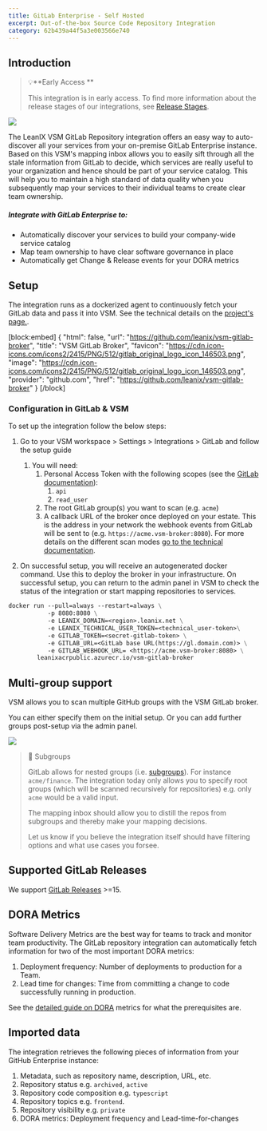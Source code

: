 ```yaml
---
title: GitLab Enterprise - Self Hosted
excerpt: Out-of-the-box Source Code Repository Integration
category: 62b439a44f5a3e003566e740
---
```


## Introduction

> :bulb:**Early Access **
>
> This integration is in early access. To find more information about the release stages of our integrations, see [Release Stages](https://docs-vsm.leanix.net/docs/release-stages).

![](https://files.readme.io/771575c-image.png)

The LeanIX VSM GitLab Repository integration offers an easy way to auto-discover all your services from your on-premise GitLab Enterprise instance. Based on this VSM's mapping inbox allows you to easily sift through all the stale information from GitLab to decide, which services are really useful to your organization and hence should be part of your service catalog. This will help you to maintain a high standard of data quality when you subsequently map your services to their individual teams to create clear team ownership.

##### Integrate with GitLab Enterprise to:

- Automatically discover your services to build your company-wide service catalog
- Map team ownership to have clear software governance in place
- Automatically get Change & Release events for your DORA metrics

## Setup

The integration runs as a dockerized agent to continuously fetch your GitLab data and pass it into VSM. See the technical details on the [project's page.](https://github.com/leanix/vsm-gitlab-broker).

[block:embed]
{
  "html": false,
  "url": "https://github.com/leanix/vsm-gitlab-broker",
  "title": "VSM GitLab Broker",
  "favicon": "https://cdn.icon-icons.com/icons2/2415/PNG/512/gitlab_original_logo_icon_146503.png",
  "image": "https://cdn.icon-icons.com/icons2/2415/PNG/512/gitlab_original_logo_icon_146503.png",
  "provider": "github.com",
  "href": "https://github.com/leanix/vsm-gitlab-broker"
}
[/block]


### Configuration in GitLab & VSM

To set up the integration follow the below steps:

1. Go to your VSM workspace > Settings > Integrations > GitLab and follow the setup guide
   1. You will need: 
      1. Personal Access Token with the following scopes (see the [GitLab documentation](https://docs.gitlab.com/ee/user/profile/personal_access_tokens.html)):
         1. `api`
         2. `read_user`
      2. The root GitLab group(s) you want to scan (e.g. `acme`)
      3. A callback URL of the broker once deployed on your estate. This is the address in your network the webhook events from GitLab will be sent to (e.g. `https://acme.vsm-broker:8080`). For more details on the different scan modes [go to the technical documentation](https://github.com/leanix/vsm-gitlab-broker#webhook-mode-recommended).

2. On successful setup, you will receive an autogenerated docker command. Use this to deploy the broker in your infrastructure. On successful setup, you can return to the admin panel in VSM to check the status of the integration or start mapping repositories to services.

```dockerfile
docker run --pull=always --restart=always \
           -p 8080:8080 \
           -e LEANIX_DOMAIN=<region>.leanix.net \
           -e LEANIX_TECHNICAL_USER_TOKEN=<technical_user-token>\
           -e GITLAB_TOKEN=<secret-gitlab-token> \
           -e GITLAB_URL=<GitLab base URL(https://gl.domain.com)> \
           -e GITLAB_WEBHOOK_URL= <https://acme.vsm-broker:8080> \
        leanixacrpublic.azurecr.io/vsm-gitlab-broker
```

## Multi-group support

VSM allows you to scan multiple GitHub groups with the VSM GitLab broker. 

You can either specify them on the initial setup. Or you can add further groups post-setup via the admin panel.

![](https://files.readme.io/e0f590d-image.png)

> 📘 Subgroups
> 
> GitLab allows for nested groups (i.e. [subgroups](https://docs.gitlab.com/ee/user/group/subgroups/)). For instance `acme/finance`. The integration today only allows you to specify root groups (which will be scanned recursively for repositories) e.g. only `acme` would be a valid input. 
> 
> The mapping inbox should allow you to distill the repos from subgroups and thereby make your mapping decisions. 
> 
> Let us know if you believe the integration itself should have filtering options and what use cases you forsee.

## Supported GitLab Releases

We support [GitLab Releases](https://about.gitlab.com/releases/categories/releases/) >=15. 

## DORA Metrics

Software Delivery Metrics are the best way for teams to track and monitor team productivity. The GitLab repository integration can automatically fetch information for two of the most important DORA metrics:

1. Deployment frequency: Number of deployments to production for a Team.
2. Lead time for changes: Time from committing a change to code successfully running in production.

See the [detailed guide on DORA](https://docs-vsm.leanix.net/docs/setup-dora-metrics) metrics for what the prerequisites are.

## Imported data

The integration retrieves the following pieces of information from your GitHub Enterprise instance:

1. Metadata, such as repository name, description, URL, etc.
2. Repository status e.g. `archived`, `active`
3. Repository code composition e.g. `typescript`
4. Repository topics e.g. `frontend`.
5. Repository visibility e.g. `private`
6. DORA metrics: Deployment frequency and Lead-time-for-changes





